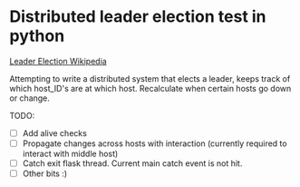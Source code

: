 # Distributed leader election test in python

[Leader Election Wikipedia](https://en.wikipedia.org/wiki/Leader_election)

Attempting to write a distributed system that elects a leader, keeps track of which host_ID's are at which host. Recalculate when certain hosts go down or change.

TODO:
- [ ] Add alive checks
- [ ] Propagate changes across hosts with interaction (currently required to interact with middle host)
- [ ] Catch exit flask thread. Current main catch event is not hit.
- [ ] Other bits :)